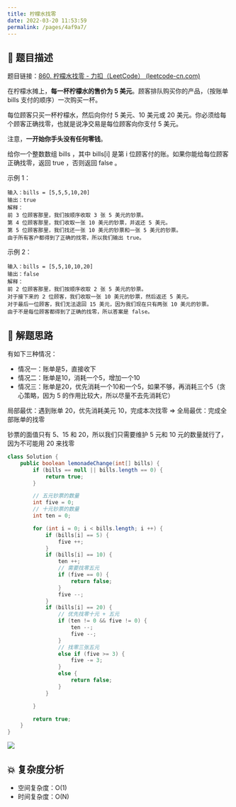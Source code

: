 ```yaml
---
title: 柠檬水找零
date: 2022-03-20 11:53:59
permalink: /pages/4af9a7/
---
```


## 📃 题目描述

题目链接：[860. 柠檬水找零 - 力扣（LeetCode） (leetcode-cn.com)](https://leetcode-cn.com/problems/lemonade-change/)

在柠檬水摊上，**每一杯柠檬水的售价为 5 美元**。顾客排队购买你的产品，（按账单 bills 支付的顺序）一次购买一杯。

每位顾客只买一杯柠檬水，然后向你付 5 美元、10 美元或 20 美元。你必须给每个顾客正确找零，也就是说净交易是每位顾客向你支付 5 美元。

注意，**一开始你手头没有任何零钱**。

给你一个整数数组 bills ，其中 bills[i] 是第 i 位顾客付的账。如果你能给每位顾客正确找零，返回 true ，否则返回 false 。

示例 1：

```
输入：bills = [5,5,5,10,20]
输出：true
解释：
前 3 位顾客那里，我们按顺序收取 3 张 5 美元的钞票。
第 4 位顾客那里，我们收取一张 10 美元的钞票，并返还 5 美元。
第 5 位顾客那里，我们找还一张 10 美元的钞票和一张 5 美元的钞票。
由于所有客户都得到了正确的找零，所以我们输出 true。
```

示例 2：

```
输入：bills = [5,5,10,10,20]
输出：false
解释：
前 2 位顾客那里，我们按顺序收取 2 张 5 美元的钞票。
对于接下来的 2 位顾客，我们收取一张 10 美元的钞票，然后返还 5 美元。
对于最后一位顾客，我们无法退回 15 美元，因为我们现在只有两张 10 美元的钞票。
由于不是每位顾客都得到了正确的找零，所以答案是 false。
```

## 🔔 解题思路

有如下三种情况：

- 情况一：账单是5，直接收下
- 情况二：账单是10，消耗一个5，增加一个10
- 情况三：账单是20，优先消耗一个10和一个5，如果不够，再消耗三个5（贪心策略，因为 5 的作用比较大，所以尽量不去先消耗它）

局部最优：遇到账单 20，优先消耗美元 10，完成本次找零 => 全局最优：完成全部账单的找零

钞票的面值只有 5、15 和 20，所以我们只需要维护 5 元和 10 元的数量就行了，因为不可能用 20 来找零


```java
class Solution {
    public boolean lemonadeChange(int[] bills) {
        if (bills == null || bills.length == 0) {
            return true;
        }

        // 五元钞票的数量
        int five = 0;
        // 十元钞票的数量
        int ten = 0;

        for (int i = 0; i < bills.length; i ++) {
            if (bills[i] == 5) {
                five ++;
            }
            if (bills[i] == 10) {
                ten ++;
                // 需要找零五元
                if (five == 0) {
                    return false;
                }
                five --;
            }
            if (bills[i] == 20) {
                // 优先找零十元 + 五元
                if (ten != 0 && five != 0) {
                    ten --;
                    five --;
                }
                // 找零三张五元
                else if (five >= 3) {
                    five -= 3;
                }
                else {
                    return false;
                }
            }

        }

        return true;
    }
}
```

![](https://cs-wiki.oss-cn-shanghai.aliyuncs.com/img/20220112123947.png)

## 💥 复杂度分析

- 空间复杂度：O(1)
- 时间复杂度：O(N)

